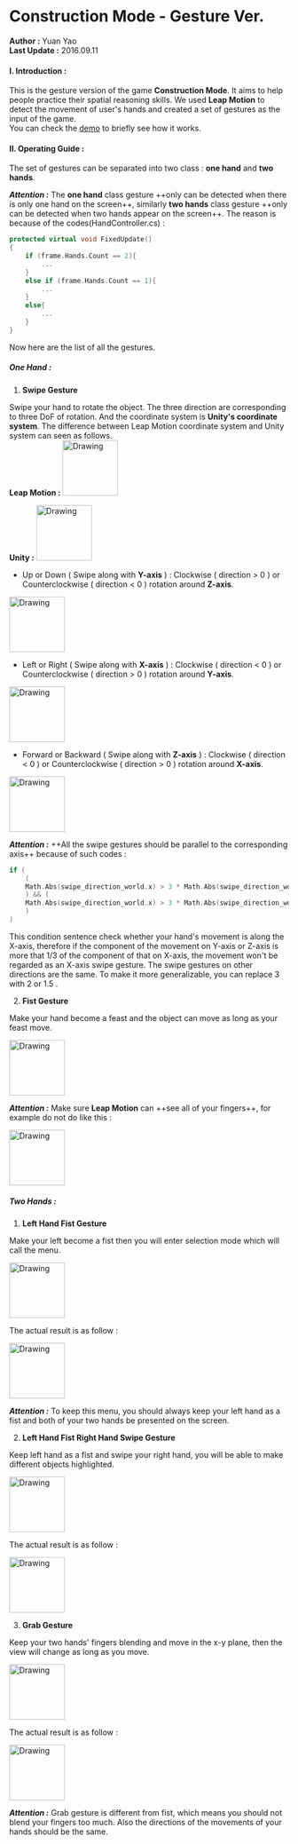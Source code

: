 # Construction Mode - Gesture Ver.
**Author :** Yuan Yao  
**Last Update :** 2016.09.11

#### I. Introduction :
This is the gesture version of the game **Construction Mode**. It aims to help people practice their spatial reasoning skills. We used **Leap Motion** to detect the movement of user's hands and created a set of gestures as the input of the game.   
You can check the [demo](https://www.youtube.com/watch?v=Uku7eHwejqo) to briefly see how it works.

#### II. Operating Guide :
The set of gestures can be separated into two class : **one hand** and **two hands**. 

***Attention :*** The **one hand** class gesture ++only can be detected  when there is only one hand on the screen++, similarly **two hands** class gesture ++only can be detected when two hands appear on the screen++. The reason is because of the codes(HandController.cs) :

```C++
protected virtual void FixedUpdate()
{
    if (frame.Hands.Count == 2){
        ...
    }
    else if (frame.Hands.Count == 1){
        ...
    }
    else{
        ...
    }
}

```
Now here are the list of all the gestures.
#####  One Hand :  
1. **Swipe Gesture**  

Swipe your hand to rotate the object. The three direction are corresponding to three DoF of rotation. And the coordinate system is **Unity's coordinate system**. The difference between Leap Motion coordinate system and Unity system can seen as follows.  
**Leap Motion :** 
<img src="https://github.com/rozentill/spatial-cs-gesture/blob/master/Assets/_Image/leap-coordinate.png" alt="Drawing" style="height: 100px;"/>  

**Unity :** <img src="https://github.com/rozentill/spatial-cs-gesture/blob/master/Assets/_Image/unity-coordinate.png" alt="Drawing" style="height: 100px;"/>  

- Up or Down ( Swipe along with **Y-axis** ) : Clockwise ( direction > 0 ) or Counterclockwise ( direction < 0 ) rotation around **Z-axis**.  
<img src="https://github.com/rozentill/spatial-cs-gesture/blob/master/Assets/_Image/swipe-y.png" alt="Drawing" style="height: 100px;"/>

- Left or Right ( Swipe along with **X-axis** ) : Clockwise ( direction < 0 ) or Counterclockwise ( direction > 0 ) rotation around **Y-axis**.  
<img src="https://github.com/rozentill/spatial-cs-gesture/blob/master/Assets/_Image/swipe-x.png" alt="Drawing" style="height: 100px;"/>  

- Forward or Backward ( Swipe along with **Z-axis** ) : Clockwise ( direction < 0 ) or Counterclockwise ( direction > 0 ) rotation around **X-axis**.  
<img src="https://github.com/rozentill/spatial-cs-gesture/blob/master/Assets/_Image/swipe-z.png" alt="Drawing" style="height: 100px;"/>  

***Attention :*** ++All the swipe gestures should be parallel to the corresponding axis++ because of such codes :

```C++
if (
    (
    Math.Abs(swipe_direction_world.x) > 3 * Math.Abs(swipe_direction_world.y)
    ) && (
    Math.Abs(swipe_direction_world.x) > 3 * Math.Abs(swipe_direction_world.z)
    )
)

```
This condition sentence check whether your hand's movement is along the X-axis, therefore if the component of the movement on Y-axis or Z-axis is more that 1/3 of the component of that on X-axis, the movement won't be regarded as an X-axis swipe gesture. The swipe gestures on other directions are the same. To make it more generalizable, you can replace 3 with 2 or 1.5 .  



2. **Fist Gesture**

Make your hand become a feast and the object can move as long as your feast move.   

<img src="https://github.com/rozentill/spatial-cs-gesture/blob/master/Assets/_Image/fist.png" alt="Drawing" style="height: 100px;"/>  

***Attention :*** Make sure **Leap Motion** can ++see all of your fingers++, for example do not do like this :

<img src="https://github.com/rozentill/spatial-cs-gesture/blob/master/Assets/_Image/fist-error.png" alt="Drawing" style="height: 100px;"/>  



#####  Two Hands :

1. **Left Hand Fist Gesture**  

Make your left become a fist then you will enter selection mode which will call the menu.  

<img src="https://github.com/rozentill/spatial-cs-gesture/blob/master/Assets/_Image/leftfist.png" alt="Drawing" style="height: 100px;"/>  

The actual result is as follow :

<img src="https://github.com/rozentill/spatial-cs-gesture/blob/master/Assets/_Image/callmenu.png" alt="Drawing" style="height: 100px;"/>  

***Attention :*** To keep this menu, you should always keep your left hand as a fist and both of your two hands be presented on the screen.  

2. **Left Hand Fist Right Hand Swipe Gesture**  
 
Keep left hand as a fist and swipe your right hand, you will be able to make different objects highlighted.

<img src="https://github.com/rozentill/spatial-cs-gesture/blob/master/Assets/_Image/select.png" alt="Drawing" style="height: 100px;"/>   

The actual result is as follow :

<img src="https://github.com/rozentill/spatial-cs-gesture/blob/master/Assets/_Image/selectobject.png" alt="Drawing" style="height: 100px;"/>  

3. **Grab Gesture** 

Keep your two hands' fingers blending and move in the x-y plane, then the view will change as long as you move.  

<img src="https://github.com/rozentill/spatial-cs-gesture/blob/master/Assets/_Image/grab-two.png" alt="Drawing" style="height: 100px;"/>  

The actual result is as follow :

<img src="https://github.com/rozentill/spatial-cs-gesture/blob/master/Assets/_Image/dragview.png" alt="Drawing" style="height: 100px;"/>  

***Attention :*** Grab gesture is different from fist, which means you should not blend your fingers too much. Also the directions of the movements of your hands should be the same.

<!--#### III. Implementation :-->